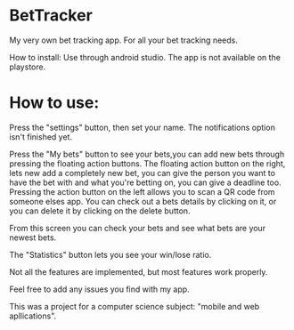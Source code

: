 # BetTracker
My very own bet tracking app. For all your bet tracking needs.

How to install:
Use through android studio. The app is not available on the playstore.

# How to use:

Press the "settings" button, then set your name. The notifications option isn't finished yet.

Press the "My bets" button to see your bets,you can add new bets through pressing the floating action buttons. The floating action button on the right, lets new add a completely new bet, you can give the person you want to have the bet with and what you're betting on, you can give a deadline too.
Pressing the action button on the left allows you to scan a QR code from someone elses app.
You can check out a bets details by clicking on it, or you can delete it by clicking on the delete button.

From this screen you can check your bets and see what bets are your newest bets.

The "Statistics" button lets you see your win/lose ratio.

Not all the features are implemented, but most features work properly.

Feel free to add any issues you find with my app.

This was a project for a computer science subject: "mobile and web apllications".
